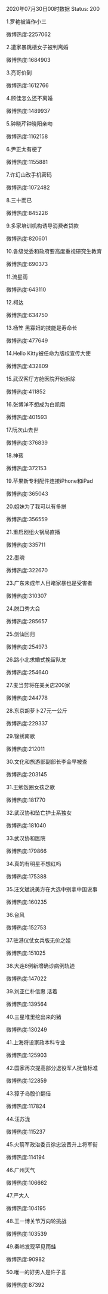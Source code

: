 2020年07月30日00时数据
Status: 200

1.罗艳被当作小三

微博热度:2257062

2.遭家暴跳楼女子被判离婚

微博热度:1684903

3.亮哥价到

微博热度:1612766

4.顾佳怎么还不离婚

微博热度:1489937

5.钟晓芹钟晓阳亲吻

微博热度:1162158

6.尹正太有梗了

微博热度:1155881

7.许幻山改手机密码

微博热度:1072482

8.三十而已

微博热度:845226

9.多家培训机构诱导消费者贷款

微博热度:820601

10.各级党委和政府要高度重视研究生教育

微博热度:690373

11.流星雨

微博热度:643110

12.柯达

微博热度:634750

13.杨笠 黑寡妇的技能是寿命长

微博热度:477649

14.Hello Kitty被任命为版权宣传大使

微博热度:432809

15.武汉客厅方舱医院开始拆除

微博热度:411852

16.张博洋不想成为白凯南

微博热度:401593

17.阮次山去世

微博热度:376839

18.神孩

微博热度:372153

19.苹果新专利配件连接iPhone和iPad

微博热度:365043

20.姐妹为了我可以有多拼

微博热度:356559

21.重启剧组火锅局直播

微博热度:335711

22.墨魂

微博热度:322670

23.广东未成年人目睹家暴也是受害者

微博热度:310307

24.脱口秀大会

微博热度:285657

25.剑仙回归

微博热度:254973

26.路小北求婚式挽留队友

微博热度:254640

27.麦当劳将在美关店200家

微博热度:244778

28.东京胡萝卜27元一公斤

微博热度:229337

29.锦绣南歌

微博热度:212011

30.文化和旅游部副部长李金早被查

微博热度:203145

31.王勉饭圈女孩之歌

微博热度:181770

32.武汉协和坠亡护士系独女

微博热度:181040

33.武汉协和医院

微博热度:179866

34.真的有明星不想红吗

微博热度:175388

35.汪文斌说美方在大选中别拿中国说事

微博热度:160235

36.台风

微博热度:152753

37.驻港仪仗女兵版无价之姐

微博热度:151025

38.大连8例新增确诊病例轨迹

微博热度:147022

39.刘亚仁朴信惠 活着

微博热度:139564

40.三星堆里挖出来的猪

微博热度:130249

41.上海将设家政本科专业

微博热度:125903

42.国家再次提高部分退役军人抚恤标准

微博热度:122859

43.獐子岛股价翻倍

微博热度:117824

44.汪苏泷

微博热度:115237

45.火箭军政治委员徐忠波晋升上将军衔

微博热度:114194

46.广州天气

微博热度:106662

47.严大人

微博热度:104195

48.王一博关节万向轮挑战

微博热度:103539

49.秦岭发现罕见雨蛙

微博热度:90982

50.唯一的好男人是许子言

微博热度:87392

